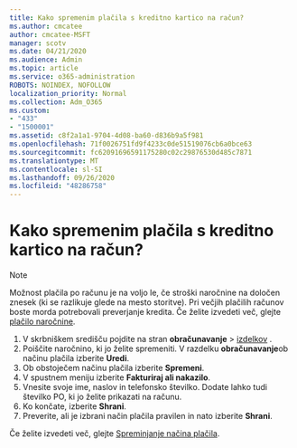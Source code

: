 ```yaml
---
title: Kako spremenim plačila s kreditno kartico na račun?
ms.author: cmcatee
author: cmcatee-MSFT
manager: scotv
ms.date: 04/21/2020
ms.audience: Admin
ms.topic: article
ms.service: o365-administration
ROBOTS: NOINDEX, NOFOLLOW
localization_priority: Normal
ms.collection: Adm_O365
ms.custom:
- "433"
- "1500001"
ms.assetid: c8f2a1a1-9704-4d08-ba60-d836b9a5f981
ms.openlocfilehash: 71f0026751fd9f4233c0de51519076cb6a0bce63
ms.sourcegitcommit: fc62091696591175280c02c29876530d485c7871
ms.translationtype: MT
ms.contentlocale: sl-SI
ms.lasthandoff: 09/26/2020
ms.locfileid: "48286758"
---
```

# <a name="how-do-i-change-from-credit-card-payments-to-invoice"></a>Kako spremenim plačila s kreditno kartico na račun?

> [!NOTE]
> Možnost plačila po računu je na voljo le, če stroški naročnine na določen znesek (ki se razlikuje glede na mesto storitve). Pri večjih plačilih računov boste morda potrebovali preverjanje kredita. Če želite izvedeti več, glejte [plačilo naročnine](https://docs.microsoft.com/microsoft-365/commerce/billing-and-payments/pay-for-your-subscription).

1. V skrbniškem središču pojdite na stran **obračunavanje**  >  [izdelkov](https://go.microsoft.com/fwlink/p/?linkid=842054) .
2. Poiščite naročnino, ki jo želite spremeniti. V razdelku **obračunavanje**ob načinu plačila izberite **Uredi**.
3. Ob obstoječem načinu plačila izberite **Spremeni**.
4. V spustnem meniju izberite **Fakturiraj ali nakazilo**.
5. Vnesite svoje ime, naslov in telefonsko številko. Dodate lahko tudi številko PO, ki jo želite prikazati na računu.
6. Ko končate, izberite **Shrani**.
7. Preverite, ali je izbrani način plačila pravilen in nato izberite **Shrani**.

Če želite izvedeti več, glejte [Spreminjanje načina plačila](https://docs.microsoft.com/microsoft-365/commerce/billing-and-payments/change-payment-method).